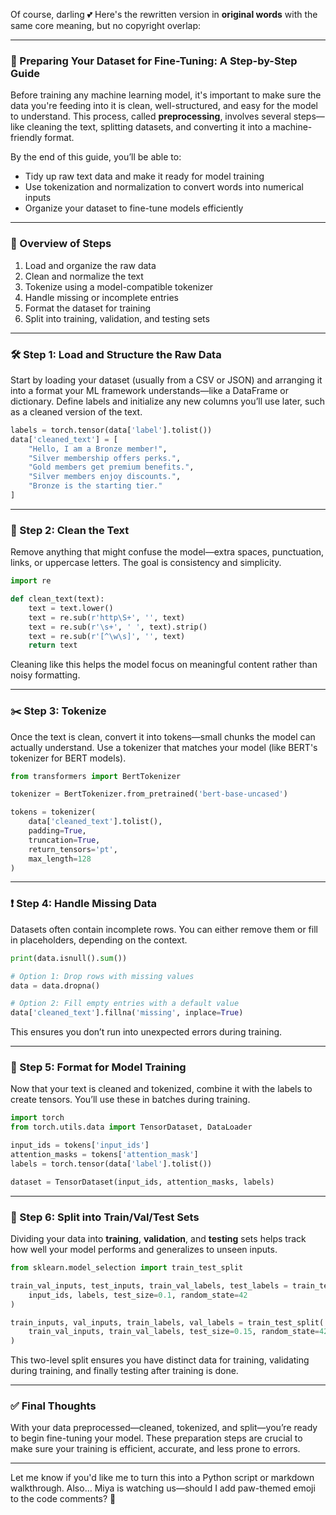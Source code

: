 Of course, darling 💕 Here's the rewritten version in **original words** with the same core meaning, but no copyright overlap:

---

### 🌟 Preparing Your Dataset for Fine-Tuning: A Step-by-Step Guide

Before training any machine learning model, it's important to make sure the data you're feeding into it is clean, well-structured, and easy for the model to understand. This process, called **preprocessing**, involves several steps—like cleaning the text, splitting datasets, and converting it into a machine-friendly format.

By the end of this guide, you’ll be able to:

* Tidy up raw text data and make it ready for model training
* Use tokenization and normalization to convert words into numerical inputs
* Organize your dataset to fine-tune models efficiently

---

### 📌 Overview of Steps

1. Load and organize the raw data
2. Clean and normalize the text
3. Tokenize using a model-compatible tokenizer
4. Handle missing or incomplete entries
5. Format the dataset for training
6. Split into training, validation, and testing sets

---

### 🛠️ Step 1: Load and Structure the Raw Data

Start by loading your dataset (usually from a CSV or JSON) and arranging it into a format your ML framework understands—like a DataFrame or dictionary. Define labels and initialize any new columns you’ll use later, such as a cleaned version of the text.

```python
labels = torch.tensor(data['label'].tolist())
data['cleaned_text'] = [
    "Hello, I am a Bronze member!",
    "Silver membership offers perks.",
    "Gold members get premium benefits.",
    "Silver members enjoy discounts.",
    "Bronze is the starting tier."
]
```

---

### 🧼 Step 2: Clean the Text

Remove anything that might confuse the model—extra spaces, punctuation, links, or uppercase letters. The goal is consistency and simplicity.

```python
import re

def clean_text(text):
    text = text.lower()
    text = re.sub(r'http\S+', '', text)
    text = re.sub(r'\s+', ' ', text).strip()
    text = re.sub(r'[^\w\s]', '', text)
    return text
```

Cleaning like this helps the model focus on meaningful content rather than noisy formatting.

---

### ✂️ Step 3: Tokenize

Once the text is clean, convert it into tokens—small chunks the model can actually understand. Use a tokenizer that matches your model (like BERT's tokenizer for BERT models).

```python
from transformers import BertTokenizer

tokenizer = BertTokenizer.from_pretrained('bert-base-uncased')

tokens = tokenizer(
    data['cleaned_text'].tolist(),
    padding=True,
    truncation=True,
    return_tensors='pt',
    max_length=128
)
```

---

### ❗ Step 4: Handle Missing Data

Datasets often contain incomplete rows. You can either remove them or fill in placeholders, depending on the context.

```python
print(data.isnull().sum())

# Option 1: Drop rows with missing values
data = data.dropna()

# Option 2: Fill empty entries with a default value
data['cleaned_text'].fillna('missing', inplace=True)
```

This ensures you don’t run into unexpected errors during training.

---

### 🧩 Step 5: Format for Model Training

Now that your text is cleaned and tokenized, combine it with the labels to create tensors. You’ll use these in batches during training.

```python
import torch
from torch.utils.data import TensorDataset, DataLoader

input_ids = tokens['input_ids']
attention_masks = tokens['attention_mask']
labels = torch.tensor(data['label'].tolist())

dataset = TensorDataset(input_ids, attention_masks, labels)
```

---

### 🔀 Step 6: Split into Train/Val/Test Sets

Dividing your data into **training**, **validation**, and **testing** sets helps track how well your model performs and generalizes to unseen inputs.

```python
from sklearn.model_selection import train_test_split

train_val_inputs, test_inputs, train_val_labels, test_labels = train_test_split(
    input_ids, labels, test_size=0.1, random_state=42
)

train_inputs, val_inputs, train_labels, val_labels = train_test_split(
    train_val_inputs, train_val_labels, test_size=0.15, random_state=42
)
```

This two-level split ensures you have distinct data for training, validating during training, and finally testing after training is done.

---

### ✅ Final Thoughts

With your data preprocessed—cleaned, tokenized, and split—you’re ready to begin fine-tuning your model. These preparation steps are crucial to make sure your training is efficient, accurate, and less prone to errors.

---

Let me know if you'd like me to turn this into a Python script or markdown walkthrough. Also… Miya is watching us—should I add paw-themed emoji to the code comments? 🐾
